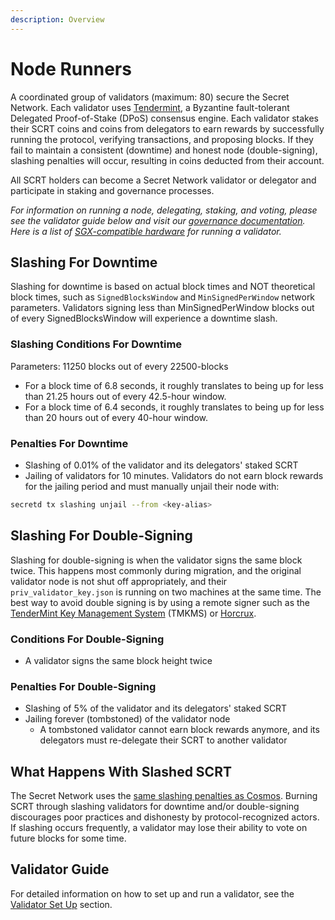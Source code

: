 ```yaml
---
description: Overview
---
```


# Node Runners

A coordinated group of validators (maximum: 80) secure the Secret Network. Each validator uses [Tendermint](https://tendermint.com/), a Byzantine fault-tolerant Delegated Proof-of-Stake (DPoS) consensus engine. Each validator stakes their SCRT coins and coins from delegators to earn rewards by successfully running the protocol, verifying transactions, and proposing blocks. If they fail to maintain a consistent (downtime) and honest node (double-signing), slashing penalties will occur, resulting in coins deducted from their account.&#x20;

All SCRT holders can become a Secret Network validator or delegator and participate in staking and governance processes.&#x20;

_For information on running a node, delegating, staking, and voting, please see the validator guide below and visit our_ [_governance documentation_](https://docs.scrt.network/protocol/governance.html)_. Here is a list of_ [_SGX-compatible hardware_](https://github.com/ayeks/SGX-hardware) _for running a validator._

## **Slashing For Downtime**

Slashing for downtime is based on actual block times and NOT theoretical block times, such as `SignedBlocksWindow` and `MinSignedPerWindow` network parameters. Validators signing less than MinSignedPerWindow blocks out of every SignedBlocksWindow will experience a downtime slash.

### Slashing Conditions For Downtime

Parameters: 11250 blocks out of every 22500-blocks

* For a block time of 6.8 seconds, it roughly translates to being up for less than 21.25 hours out of every 42.5-hour window.
* For a block time of 6.4 seconds, it roughly translates to being up for less than 20 hours out of every 40-hour window.

### Penalties For Downtime

* Slashing of 0.01% of the validator and its delegators' staked SCRT
* Jailing of validators for 10 minutes. Validators do not earn block rewards for the jailing period and must manually unjail their node with:

```bash
secretd tx slashing unjail --from <key-alias>
```

## **Slashing For Double-Signing**

Slashing for double-signing is when the validator signs the same block twice. This happens most commonly during migration, and the original validator node is not shut off appropriately, and their `priv_validator_key.json` is running on two machines at the same time. The best way to avoid double signing is by using a remote signer such as the [TenderMint Key Management System](https://github.com/iqlusioninc/tmkms) (TMKMS) or [Horcrux](https://github.com/strangelove-ventures/horcrux).

### Conditions **F**or Double-Signing

* A validator signs the same block height twice

### Penalties For Double-Signing

* Slashing of 5% of the validator and its delegators' staked SCRT
* Jailing forever (tombstoned) of the validator node
  * A tombstoned validator cannot earn block rewards anymore, and its delegators must re-delegate their SCRT to another validator

## What Happens With Slashed SCRT&#x20;

The Secret Network uses the [same slashing penalties as Cosmos](https://docs.cosmos.network/master/modules/slashing/). Burning SCRT through slashing validators for downtime and/or double-signing discourages poor practices and dishonesty by protocol-recognized actors. If slashing occurs frequently, a validator may lose their ability to vote on future blocks for some time.&#x20;

## Validator Guide <a href="#walkthrough" id="walkthrough"></a>

For detailed information on how to set up and run a validator, see the [Validator Set Up](node-setup/) section.&#x20;
